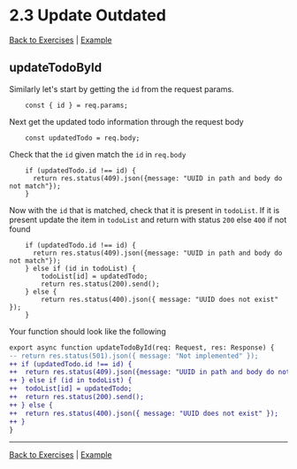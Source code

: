 # 2.3 Update Outdated

[Back to Exercises](../exercises/README.md) | [Example](../exercises/23-UpdateOutdated.md)

## updateTodoById

Similarly let's start by getting the `id` from the request params.
```tsx
    const { id } = req.params;
```
Next get the updated todo information through the request body

```tsx
    const updatedTodo = req.body;
```
Check that the `id` given match the `id` in `req.body`

```tsx
    if (updatedTodo.id !== id) {
      return res.status(409).json({message: "UUID in path and body do not match"});
    }
```

Now with the `id` that is matched, check that it is present in `todoList`. If it is present update the item in `todoList` and return with status `200` else `400` if not found

```tsx
    if (updatedTodo.id !== id) {
      return res.status(409).json({message: "UUID in path and body do not match"});
    } else if (id in todoList) {
        todoList[id] = updatedTodo;
        return res.status(200).send();
    } else {
        return res.status(400).json({ message: "UUID does not exist" });
    }

```

Your function should look like the following

```diff
export async function updateTodoById(req: Request, res: Response) {
-- return res.status(501).json({ message: "Not implemented" });
++ if (updatedTodo.id !== id) {
++  return res.status(409).json({message: "UUID in path and body do not match"});
++ } else if (id in todoList) {
++  todoList[id] = updatedTodo;
++  return res.status(200).send();
++ } else {
++  return res.status(400).json({ message: "UUID does not exist" });
++ }
}
```
---

[Back to Exercises](../exercises/README.md) | [Example](../exercises/23-UpdateOutdated.md)
